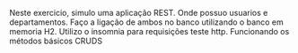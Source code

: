 Neste exercicio, simulo uma aplicação REST. Onde possuo usuarios e departamentos.
Faço a ligação de ambos no banco utilizando o banco em memoria H2.
Utilizo o insomnia para requisições teste http.
Funcionando os métodos básicos CRUDS
